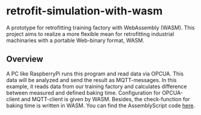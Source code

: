 # retrofit-simulation-with-wasm
A prototype for retrofitting training factory with WebAssembly (WASM). This project aims to realize a more flexible mean for retrofitting industrial machinaries with a portable Web-binary format, WASM. 

## Overview
A PC like RaspberryPi runs this program and read data via OPCUA. This data will be analyzed and send the result as MQTT-messages. In this example, it reads data from our training factory and calculates difference between measured and defined baking time. Configuration for OPCUA-client and MQTT-client is given by WASM. Besides, the check-function for baking time is written in WASM. You can find the AssemblyScript code [here](./assembly/index.ts).
